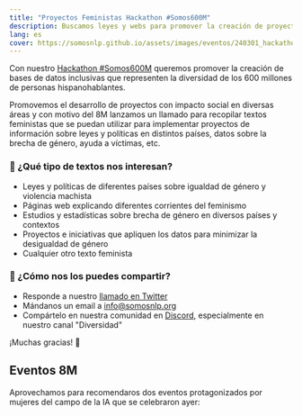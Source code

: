 ```yaml
---
title: "Proyectos Feministas Hackathon #Somos600M"
description: Buscamos leyes y webs para promover la creación de proyectos feministas durante nuestro hackathon
lang: es
cover: https://somosnlp.github.io/assets/images/eventos/240301_hackathon_8m.png
---
```


Con nuestro [Hackathon #Somos600M](https://somosnlp.org/hackathon) queremos promover la creación de bases de datos inclusivas que representen la diversidad de los 600 millones de personas hispanohablantes.

Promovemos el desarrollo de proyectos con impacto social en diversas áreas y con motivo del 8M lanzamos un llamado para recopilar textos feministas que se puedan utilizar para implementar proyectos de información sobre leyes y políticas en distintos países, datos sobre la brecha de género, ayuda a víctimas, etc.

### 👀 ¿Qué tipo de textos nos interesan?
- Leyes y políticas de diferentes países sobre igualdad de género y violencia machista
- Páginas web explicando diferentes corrientes del feminismo
- Estudios y estadísticas sobre brecha de género en diversos países y contextos
- Proyectos e iniciativas que apliquen los datos para minimizar la desigualdad de género
- Cualquier otro texto feminista

### 🙌 ¿Cómo nos los puedes compartir?
- Responde a nuestro [llamado en Twitter](https://twitter.com/SomosNLP_/status/1766124788911685958)
- Mándanos un email a info@somosnlp.org
- Compártelo en nuestra comunidad en [Discord](https://discord.com/invite/my8w7JUxZR), especialmente en nuestro canal "Diversidad"

¡Muchas gracias! 💜


## Eventos 8M

Aprovechamos para recomendaros dos eventos protagonizados por mujeres del campo de la IA que se celebraron ayer:

<EventSummary
    description="Primera keynote de nuestro Hackathon #Somos600M en la que descubrimos de la mano de Elena González-Blanco, Head of AI for EMEA Digital Natives @Microsoft, los actuales retos y oportunidades de la Inteligencia Artificial y los Modelos del Lenguaje."
    poster="https://somosnlp.github.io/assets/images/eventos/240307_elena_gonzalez_blanco.png"
    video="https://www.youtube.com/embed/JzpvHRrqtSU" 
    name="Elena González-Blanco"
    website=""
    twitter="https://twitter.com/elenagbg"
    linkedin="https://www.linkedin.com/in/elenagbg"
    github=""
    bio="Elena González-Blanco es Head of AI for EMEA Digital Natives @Microsoft."
    hide_personal_info
/>

<EventSummary
    description="Mesa redonda organizada por nuestras amigas de DiverTLes sobre el impacto de los LLMs en escenarios reales y protagonizada por Marta Guerrero, Directora Técnica Business & Language Analytics @IIC, Naiara Pérez, Investigadora postdoctoral @Universidad del País Vasco (EHU) y Estrella Vallecillo, Investigadora @Grupo SINAI de la Universidad de Jaén y moderada por Aitziber Atucha, Investigadora @Grupo IXA (UPV/EHU)."
    poster="https://somosnlp.github.io/assets/images/eventos/240307_divertles.jpeg"
    video="https://www.youtube.com/embed/6n9O7UY_6Fo" 
    name=""
    website=""
    twitter=""
    linkedin=""
    github=""
    bio=""
    hide_personal_info
/>


<!--

## Proyectos e iniciativas

- cientificasinnovadoras.fecyt.es

-->
